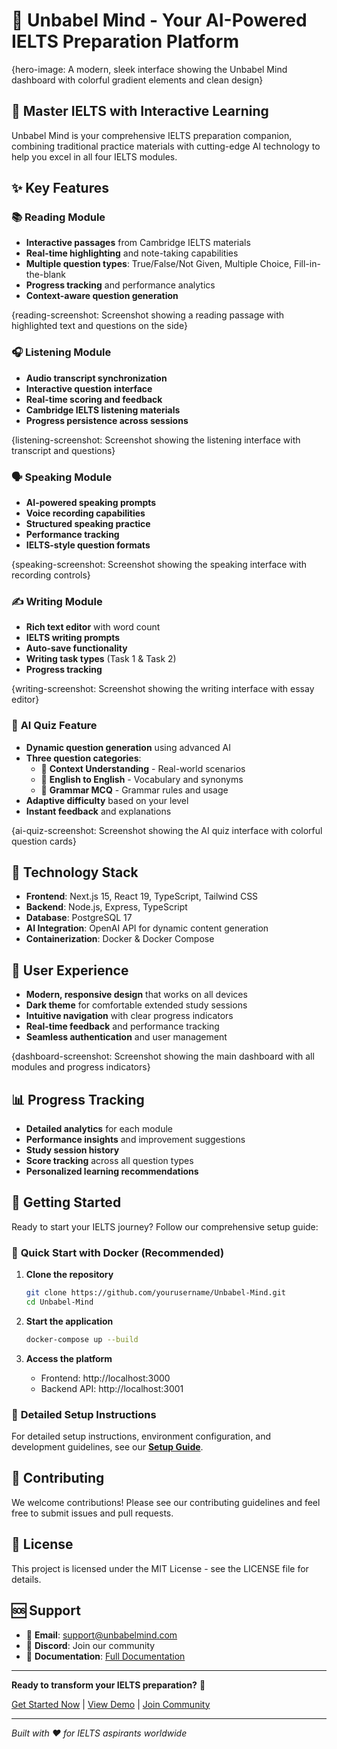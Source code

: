 # 🧠 Unbabel Mind - Your AI-Powered IELTS Preparation Platform

{hero-image: A modern, sleek interface showing the Unbabel Mind dashboard with colorful gradient elements and clean design}

## 🎯 Master IELTS with Interactive Learning

Unbabel Mind is your comprehensive IELTS preparation companion, combining traditional practice materials with cutting-edge AI technology to help you excel in all four IELTS modules.

## ✨ Key Features

### 📚 **Reading Module**
- **Interactive passages** from Cambridge IELTS materials
- **Real-time highlighting** and note-taking capabilities
- **Multiple question types**: True/False/Not Given, Multiple Choice, Fill-in-the-blank
- **Progress tracking** and performance analytics
- **Context-aware question generation**

{reading-screenshot: Screenshot showing a reading passage with highlighted text and questions on the side}

### 🎧 **Listening Module**
- **Audio transcript synchronization**
- **Interactive question interface**
- **Real-time scoring and feedback**
- **Cambridge IELTS listening materials**
- **Progress persistence across sessions**

{listening-screenshot: Screenshot showing the listening interface with transcript and questions}

### 🗣️ **Speaking Module**
- **AI-powered speaking prompts**
- **Voice recording capabilities**
- **Structured speaking practice**
- **Performance tracking**
- **IELTS-style question formats**

{speaking-screenshot: Screenshot showing the speaking interface with recording controls}

### ✍️ **Writing Module**
- **Rich text editor** with word count
- **IELTS writing prompts**
- **Auto-save functionality**
- **Writing task types** (Task 1 & Task 2)
- **Progress tracking**

{writing-screenshot: Screenshot showing the writing interface with essay editor}

### 🤖 **AI Quiz Feature**
- **Dynamic question generation** using advanced AI
- **Three question categories**:
  - 🧩 **Context Understanding** - Real-world scenarios
  - 📖 **English to English** - Vocabulary and synonyms
  - 📝 **Grammar MCQ** - Grammar rules and usage
- **Adaptive difficulty** based on your level
- **Instant feedback** and explanations

{ai-quiz-screenshot: Screenshot showing the AI quiz interface with colorful question cards}

## 🚀 Technology Stack

- **Frontend**: Next.js 15, React 19, TypeScript, Tailwind CSS
- **Backend**: Node.js, Express, TypeScript
- **Database**: PostgreSQL 17
- **AI Integration**: OpenAI API for dynamic content generation
- **Containerization**: Docker & Docker Compose

## 🎨 User Experience

- **Modern, responsive design** that works on all devices
- **Dark theme** for comfortable extended study sessions
- **Intuitive navigation** with clear progress indicators
- **Real-time feedback** and performance tracking
- **Seamless authentication** and user management

{dashboard-screenshot: Screenshot showing the main dashboard with all modules and progress indicators}

## 📊 Progress Tracking

- **Detailed analytics** for each module
- **Performance insights** and improvement suggestions
- **Study session history**
- **Score tracking** across all question types
- **Personalized learning recommendations**

## 🔧 Getting Started

Ready to start your IELTS journey? Follow our comprehensive setup guide:

### 🐳 **Quick Start with Docker** (Recommended)

1. **Clone the repository**
   ```bash
   git clone https://github.com/yourusername/Unbabel-Mind.git
   cd Unbabel-Mind
   ```

2. **Start the application**
   ```bash
   docker-compose up --build
   ```

3. **Access the platform**
   - Frontend: http://localhost:3000
   - Backend API: http://localhost:3001

### 📖 **Detailed Setup Instructions**

For detailed setup instructions, environment configuration, and development guidelines, see our **[Setup Guide](./SETUP.md)**.

## 🤝 Contributing

We welcome contributions! Please see our contributing guidelines and feel free to submit issues and pull requests.

## 📄 License

This project is licensed under the MIT License - see the LICENSE file for details.

## 🆘 Support

- 📧 **Email**: support@unbabelmind.com
- 💬 **Discord**: Join our community
- 📖 **Documentation**: [Full Documentation](./DOCKER_SETUP.md)

---

**Ready to transform your IELTS preparation?** 🚀

[Get Started Now](./SETUP.md) | [View Demo](https://demo.unbabelmind.com) | [Join Community](https://discord.gg/unbabelmind)

---

*Built with ❤️ for IELTS aspirants worldwide* 